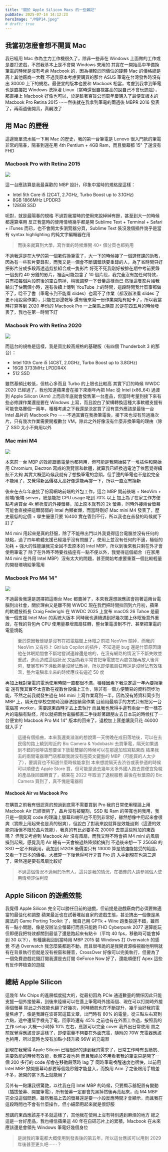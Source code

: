 ```yaml
---
title: "關於 Apple Silicon Macs 的一些雜記"
pubDate: 2025-07-14 14:12:23
heroImage: "/MBP14.jpeg"
# draft: true
---
```


## 我當初怎麼會想不開買 Mac

我已經用 Mac 作為主力工作機很久了，除非一些非在 Windows 上面做的工作或是要打遊戲，不然我基本上是不會開 Windows 來用的
其實在一開始高中準備換筆電的時候是沒有考慮 Macbook 的，因為相較於同價位的硬體 Mac 的價格總是高上其他廠商一大截
不過我原本考慮要購買的那台 ASUS 筆電在台灣發售時沒有出 30000 上下的規格，最便宜的版本也要和 Macbook 相當，考慮到我拿到筆電也是直接把 Windows 洗掉灌 Linux（當時還很自視甚高的說自己不會玩遊戲），那直接上 Macbook 好像也可以，於是趁著百貨公司周年慶購入了最便宜版本的 Macbook Pro Retina 2015
⋯⋯然後就在我拿到筆電的兩週後 MBPR 2016 發表了，再兩週後開賣，真嗣洩了

## 用 Mac 的歷程

這邊簡單流水帳一下用 Mac 的歷史，我的第一台筆電是 Lenovo 很入門款的筆電
非常的陽春，陽春到還在用 4th Pentium + 4GB Ram，而且螢幕都 15" 了還沒有 FHD

### Macbook Pro with Retina 2015

![](https://www.cnet.com/a/img/resize/45611e3b3ea7392749e63a8935d176a91db76b47/hub/2015/03/13/cb3046d8-0f66-4d84-8a55-b227ae9ae8e6/apple-macbook-pro-13-inch-2015-15.jpg?auto=webp&fit=crop&height=675&width=1200)

這一台應該算是我最喜歡的 MBP 設計，印象中當時的規格是這樣：

- Intel 5th Core i5 (2C4T, 2.7GHz, Turbo Boost up to 3.1GHz)
- 8GB 1866MHz LPDDR3
- 128GB SSD

呃對，就是最陽春的規格
不過對我當時的使用來說綽綽有餘，甚至到大一的時候都還算堪用
反正我當時的使用情境幾乎都是開 Sublime Text + Terminal + Safari + iTunes 而已，也不會開太多瀏覽器分頁，Sublime Text 裝沒幾個插件幾乎是當有 syntax highlighting 的純文字編輯器在用

> 而後來就算到大學，寫作業的時候爆開 40+ 個分頁也都夠用

不過我還是在大學的第一個暑假換筆電了，大一下的時候接了一個選修課的助教，因為有一些影片要錄影，而我又是一個會不斷講錯話要重錄的人，為了省時間只好把影片分成多段再透過剪接組合成一隻影片
好死不死我剛好被排在期中考前要錄一個長約 40 分鐘的影片，裡面可能包含了 10 個片段，我完全沒有加任何特效，只有把每個片段前後的空白剪掉、稍微調整一下音量這樣而已
然後這隻影片給我輸出了快兩個小時，還有後續上傳到 YouTube 上的時間，這段時間我什麼事都做不了，唸不了書（筆電卡到不能看 slides）也寫不了作業（都沒辦法看 slides 了更不用說寫作業），只能在那邊乾等
還有後來寫一份作業開始有點卡了，所以我當時打算等到 2020 年份的 Macbook Pro 一上架馬上購買
於是在四五月的時候發表了，我也在第一時間下訂

### Macbook Pro with Retina 2020

![](https://img.technews.tw/wp-content/uploads/2020/05/04221250/Apple-MacBook-Pro-13-inch.jpg)

而這台的規格是這樣，我是買比較高規格的基礎版（有四個 Thunderbolt 3 的那台）：

- Intel 10th Core i5 (4C8T, 2.0GHz, Turbo Boost up to 3.8GHz)
- 16GB 3733MHz LPDDR4X
- 512 SSD

雖然基頻比較低，但核心多而且 Turbo 的上限也比較高
其實下訂的時候 WWDC 2020 已經過了，我也知道蘋果會在接下來兩年內把 Mac 從 Intel (x86_64) 過渡到 Apple Silicon (Arm) 上而且年底就會發售第一台產品，但當時考量到接下來有些必修課作業還是要在 Windows 上寫，而且說白了架構轉換這種大事軟體支援有可能會烙賽個一兩年，種種考慮之下我還是決定買了沒有意外應該是最後一台 Intel 晶片的 Macbook Pro
⋯⋯不過其實在我換筆電後，接下來也沒有剪過幾次片，只有幾次作業需要開複數台 VM，除此之外好像沒有什麼非換筆電的理由（除了 SSD 太小不夠用以外

### Mac mini M4

![](https://store.storeimages.cdn-apple.com/1/as-images.apple.com/is/mac-mini-og-202410?wid=1200&hei=630&fmt=jpeg&qlt=95&.v=1729476438669)

本來前一台 MBP 的效能跟蓄電量也都夠用，但可能是我開始裝了一堆插件和開始用 Chromium, Electron 寫成的瀏覽器和軟體，就算我已經換過電池了依舊覺得續航不太夠
其實大概這時候我就有了想換筆電的念頭，但手邊的筆電也不是說完全不能用了，又覺得新品價格太高好像還能再撐一下，所以一直沒有換新

後來在去年年底接了份寫網站前端的外包工作，這台 MBP 開前後端 + NeoVim + 前端/後端 server，總是能把 CPU usage 吃到 70% 以上
加上為了在家工作方便點考慮買台 4k 解析度的外接螢幕，加上原本就有的 2k 螢幕，同時外接兩台螢幕可能會直接把這顆弱弱的 Intel 內顯崔爆，而當時剛好 Mac mini M4 發表了，歷史最低的定價 + 學生優惠只要 16400 實在香到不行，所以我也在首發的時候就下訂了

M4 mini 用起來是真的舒服，除了不能帶出門以外我覺得這台電腦並沒有任何的缺點，過了四年軟體支援已經幾乎沒有問題了，使用上並沒有任何的不適，極低的功耗 + 強大的性能讓我完全回不去原本的 Intel MBP，所以到後來我只剩在外才會使用筆電了
除了在外時不時要找插座有一點不便以外，我覺得這個組合（在家用 M4 mini 在外用 Intel MBP）沒有太大的問題，甚至開始考慮要重蓋一個比較輕量的開發環境給筆電用

### Macbook Pro M4 14"

![](https://www.notebookcheck-cn.com/fileadmin/Notebooks/Apple/MacBook_Pro_14_2023_M3_Max/IMG_1008.JPG)

不過最後我還是選擇把這兩台 Mac 都賣掉了，本來我還想說應該會抱著這兩台電腦到出社會，關於理由又是離不開 WWDC
現在我們把時間拉回到六月初，蘋果的軟體技術長 Craig Federighi 在 WWDC 2025 上宣布 macOS 26 Tahoe 是最後一個支援 Intel Mac 的系統大版本
同時我也連續遇到好幾次闔上休眠後意外重啟，在我的背包內 CPU 使用量暴增風扇狂轉，整台筆電燙到不行、甚至把筆電的電量燒乾

> 至於原因我懷疑是沒有在把電腦闔上休眠之前把 NeoVim 關掉，而我的 NeoVim 又有掛上 GitHub Copilot 的插件，不知道是 bug 還是什麼原因讓他在休眠期間會不斷地嘗試連線還是啥的，在沒有網路的情況下不斷失敗並重試，進而造成這個狀況
> 又因為我平常會把筆電放在內膽包裡再放入後背包，雙層布料下導致熱量沒辦法散掉，所以即便風扇狂轉還是沒辦法有效降溫，整台電腦拿出來的時候應該有逼近 50 度

再加上我對筆電的電池使用時間一直都很不滿，種種因素下我決定這一年內要換筆電
還有我其實不太喜歡在複數台設備上工作，除非有一個方便簡易的資料同步功能，不然之前我就發生過在 M4 mini 上寫作業寫到一半，因為沒有將資料同步到 MBP 上，隔天在學校空閒時沒辦法接續寫作業
目前用最順手的方式只有把另一台電腦當 worker，需要跑東西時才丟上去執行
而且我也覺得手邊有兩台一模一樣芯片的電腦有點怪，所以就把兩台電腦都丟二手後趁著跟朋友去日本玩的時候扛了一台便宜的 Macbook Pro M4 14" 版本的回來了，退稅加上匯差讓我只花 46000 就入手了

> 這邊有個插曲，本來我還美滋滋的想說第一天傍晚在成田落地後，可以在去民宿的路上繞到附近的 Bic Camera & Yodobashi 去買筆電，隔天如果遇到不錯的咖啡店想要坐下放鬆雙腳的時候可以在那邊加班寫點東西
> 結果我去的兩間電器專門店都跟我說沒有囤英文鍵盤的 MBP（可能買的人太少了），要調貨也不知道什麼時候能拿到
> 本來想說隔天去渋谷或表參道的時候可以順便去 Apple Store 買，但可能是過去幾年太多外國人跑去買便宜免稅的產品後回國轉賣了，蘋果在 2022 年取消了退稅服務
> 最後在秋葉原的 Bic Camera 買到了，真不愧是電器街

#### Macbook Air vs Macbook Pro

在購買之前我有很認真的想過到底需不需要買到 Pro
我的日常使用理論上用 Macbook Air 已經很夠了，晶片沒有被閹割，SSD 和 Ram 的帶寬也夠我用，我只是一個臭寫 code 的理論上螢幕和喇叭也不用到非常好，雖然想像中用起來會很爽（實際上用起來也是真的很爽），但說白了對我來說就算是效能過剩（這邊的效能包括但不限於晶片效能），我真的有比必要多花 20000 去買這些附加的東西嗎？
但我又考慮到 Macbook Air 沒有風扇，而我又時不時會把 M4 mini 的風扇操到起飛，感覺我用 Air 總有一天會被過熱降頻給搞到
不過後來想一下 256GB 的 SSD 一定不夠我用，我加到 512GB 後價差只有 13000 算是勉強能接受的範圍，又看一下日本的價格，大概算一下後覺得可行才買 Pro 的
入手到現在也第三週了，果然還是要有風扇比較好

> 不過這個情況不適用於所有人，這只是我的情況，在猶豫的人請參照個人使用情境評估判度

## Apple Silicon 的遊戲效能

我覺得 Apple Silicon 完全可以勝任目前的遊戲，但前提是遊戲廠商們必須要做適當的最佳化和調整
蘋果最近也在試著堆起自家的遊戲生態，甚至搞出一個像是黑魔法的 Game Porting Toolkit 了，我自己用 GPTk + Wine 跑隻狼還不錯，雖然有一點小問題，像是沒辦法全螢幕打而且只能跑 FHD
Cyberpunk 2077 還算能玩但即便我把特效都關到最低了還是跑起來有點卡（平均 40 fps，移動時可能會掉到 30 以下），有種讓我回到當時用 MBP 2015 裝 Windows 打 Overwatch 的感覺
不過 Overwatch 我怎麼裝都跑不動，而且很弔詭的是我開資源檢視器他明明就有在背景執行但就是沒有視窗和聲音，CrossOver 好像可以完美執行，但要為了一個免費遊戲花錢訂閱我還是去訂閱 GeForce Now 好了，還能順便打 Apex 這些有反作弊檢查的遊戲

## 總結 Apple Silicon

這幾年 Mx Chips 的進展幅度挺大的，從最初因為 PCIe 通道數量的關係因此只能支援一個外接螢幕，到後來陸續可以在蓋上筆電時外接兩個、現在可以打開時外接兩個螢幕
除此之外效能也翻了好幾次，同時續航也在不斷提升，幾乎治好我的電量焦慮了，像是我蹲在波哥寫這篇文章，出門時有 80% 的電量，從三點左右寫到六點，途中還幫手機充了電，回家時還有 45%
之前也有在外面工作過，按照我的工作 setup 大概一小時掉 10% 左右，應該可以完全 cover 我外出日常使用
買之前就覺得應該會是這樣了，即便電量不夠要在外面充電，隨附的 70W 充電器應該也夠用，所以當時也沒有加點小錢升級 96W 的充電器

到現在我覺得 Apple Silicon 已經很好的達到我的需求了，日常工作時有長續航、需要效能的時候有效能，軟體支援也夠
而且我終於不用看著我的筆電只是開了一個 200 多行的 code 卻會在移動段落時 lag 了
同時筆電喚醒速度也很快，以前用 Intel MBP 掀開螢幕時都要等個幾秒鐘才能登入，而換用 Arm 了之後跟用手機差不多，掀開的當下馬上就能用了

另外有一點讓我很驚艷，以往我在用 Intel MBP 的時候，只要顯示器配置有變動（插拔螢幕、開闔筆電），所有螢幕一定都會先黑掉然後再亮起來，而 M4 MBP 完全沒這個問題，雖然我插上去的螢幕還是要一小段反應時間才會顯示，而且我在這段時間也不會有什麼操作，但小細節用起來就是很舒服

想講的東西應該差不多就這樣了，其他我在使用上沒有特別遇到麻煩的地方
總之這是一台好產品，我也相信蘋果這 40 年在自研芯片上的累積，Macbook 在未來應該還是會領先 Windows 筆電好幾個身位

> 是說我的筆電都大概使用到發表後的第五年，所以這台應該可以用到 2029 年後甚至更久吧⋯⋯？
